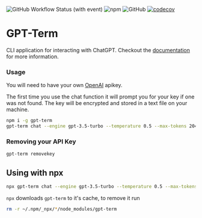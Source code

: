 ![GitHub Workflow Status (with event)](https://img.shields.io/github/actions/workflow/status/JonWatkins/gpt-term/main.yml) ![npm](https://img.shields.io/npm/v/gpt-term) ![GitHub](https://img.shields.io/github/license/JonWatkins/gpt-term) [![codecov](https://codecov.io/gh/JonWatkins/gpt-term/branch/main/graph/badge.svg?token=CZ8QB5X8S5)](https://codecov.io/gh/JonWatkins/gpt-term)

# GPT-Term

CLI application for interacting with ChatGPT. Checkout the [documentation](https://jonwatkins.github.io/gpt-term/) for more information.

### Usage

You will need to have your own [OpenAI](https://platform.openai.com) apikey.

The first time you use the chat function it will prompt you for your key if one was not found. The key
will be encrypted and stored in a text file on your machine.

```bash
npm i -g gpt-term
gpt-term chat --engine gpt-3.5-turbo --temperature 0.5 --max-tokens 2048
```

### Removing your API Key

```bash
gpt-term removekey
```

## Using with npx

```bash
npx gpt-term chat --engine gpt-3.5-turbo --temperature 0.5 --max-tokens 2048
```

`npx` downloads `gpt-term` to it's cache, to remove it run

```bash
rm -r ~/.npm/_npx/*/node_modules/gpt-term
```
